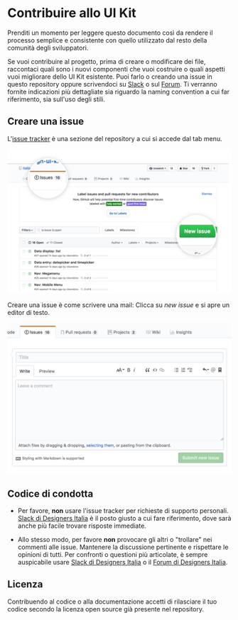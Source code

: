 # Contribuire allo UI Kit

Prenditi un momento per leggere questo documento così da rendere il processo semplice e consistente con quello utilizzato
dal resto della comunità degli sviluppatori.

Se vuoi contribuire al progetto, prima di creare o modificare dei file, raccontaci quali sono i nuovi componenti che vuoi costruire o quali aspetti vuoi migliorare dello UI Kit esistente. Puoi farlo o creando una issue in questo repository oppure scrivendoci su [Slack](https://slack.designers.italia.it/) o sul [Forum](https://forum.italia.it/c/design/user-interface). Ti verranno fornite indicazioni più dettagliate sia riguardo la naming convention a cui far riferimento, sia sull'uso degli stili.  

## Creare una issue

L'[issue tracker](https://github.com/italia/design-ui-kit/issues) è una sezione del repository a cui si accede dal tab menu. 

  <img src="INSTRUCTIONS/how_issue.jpg" width="520"> 
  
  Creare una issue è come scrivere una mail: Clicca su *new issue* e si apre un editor di testo.  
  
  <img src="INSTRUCTIONS/Screen Shot 2018-03-14 at 15.53.24.png" width="520">
  
## Codice di condotta

- Per favore, **non** usare l'issue tracker per richieste di supporto personali.
  [Slack di Designers Italia](https://slack.designers.italia.it/) è il posto giusto a cui fare riferimento, dove sarà anche più facile trovare risposte immediate.

- Allo stesso modo, per favore **non** provocare gli altri o "trollare" nei commenti alle issue.
  Mantenere la discussione pertinente e rispettare le opinioni di tutti. Per confronti o questioni più articolate,
  è sempre auspicabile usare [Slack di Designers Italia](https://slack.designers.italia.it/) o il [Forum di Designers Italia](https://forum.italia.it/c/design/user-interface).

## Licenza

Contribuendo al codice o alla documentazione accetti di rilasciare il tuo codice secondo la licenza open source già presente nel repository.
